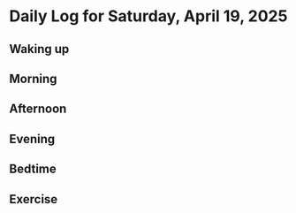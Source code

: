 # Daily Log for Saturday, April 19, 2025

## Waking up

## Morning

## Afternoon

## Evening

## Bedtime

## Exercise
